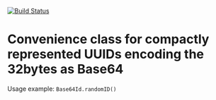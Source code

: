 [![Build Status](https://github.com/heutelbeck/base64uuid/workflows/build/badge.svg)](https://github.com/heutelbeck/base64uuid/actions)

# Convenience class for compactly represented UUIDs encoding the 32bytes as Base64

Usage example: `Base64Id.randomID()`
